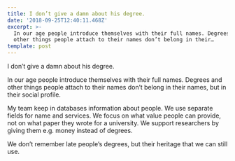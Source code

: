 ```yaml
---
title: I don’t give a damn about his degree.
date: '2018-09-25T12:40:11.468Z'
excerpt: >-
  In our age people introduce themselves with their full names. Degrees and
  other things people attach to their names don’t belong in their…
template: post
---
```

I don’t give a damn about his degree.

In our age people introduce themselves with their full names. Degrees and other things people attach to their names don’t belong in their names, but in their social profile.

My team keep in databases information about people. We use separate fields for name and services. We focus on what value people can provide, not on what paper they wrote for a university. We support researchers by giving them e.g. money instead of degrees.

We don’t remember late people’s degrees, but their heritage that we can still use.

